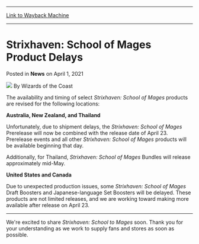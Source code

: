 
---
[Link to Wayback Machine](https://web.archive.org/web/20210401225252/https://magic.wizards.com/en/articles/archive/news/strixhaven-school-mages-product-delays-2021-04-01)

[_metadata_:author]:- "Wizards of the Coast"
[_metadata_:description]:- "Select products will be delayed or initially limited in some North American and Asia-Pacific regions."
[_metadata_:generator]:- "Drupal 7 (http://drupal.org)"
[_metadata_:node]:- "1532841"
[_metadata_:publish_date]:- "2021-04-01"
[_metadata_:source]:- "div-main-content"
[_metadata_:title]:- "Strixhaven: School of Mages Product Delays"
[_metadata_:wayback_capture_timestamp]:- "2021-04-01 22:52:52"
[_metadata_:wayback_raw_url]:- "https://web.archive.org/web/20210401225252id_/https://magic.wizards.com/en/articles/archive/news/strixhaven-school-mages-product-delays-2021-04-01"
[_metadata_:wayback_url]:- "https://magic.wizards.com/en/articles/archive/news/strixhaven-school-mages-product-delays-2021-04-01"
---


Strixhaven: School of Mages Product Delays
==========================================



 Posted in **News**
 on April 1, 2021 






![](https://media.magic.wizards.com/styles/auth_small/public/images/person/wizards_author.jpg)
By Wizards of the Coast











The availability and timing of select *Strixhaven: School of Mages* products are revised for the following locations:


**Australia, New Zealand, and Thailand**


Unfortunately, due to shipment delays, the *Strixhaven: School of Mages* Prerelease will now be combined with the release date of April 23. Prerelease events and all other *Strixhaven: School of Mages* products will be available beginning that day.


Additionally, for Thailand, *Strixhaven: School of Mages* Bundles will release approximately mid-May.


**United States and Canada**


Due to unexpected production issues, some *Strixhaven: School of Mages* Draft Boosters and Japanese-language Set Boosters will be delayed. These products are not limited releases, and we are working toward making more available after release on April 23.




---

We're excited to share *Strixhaven: School to Mages* soon. Thank you for your understanding as we work to supply fans and stores as soon as possible.







